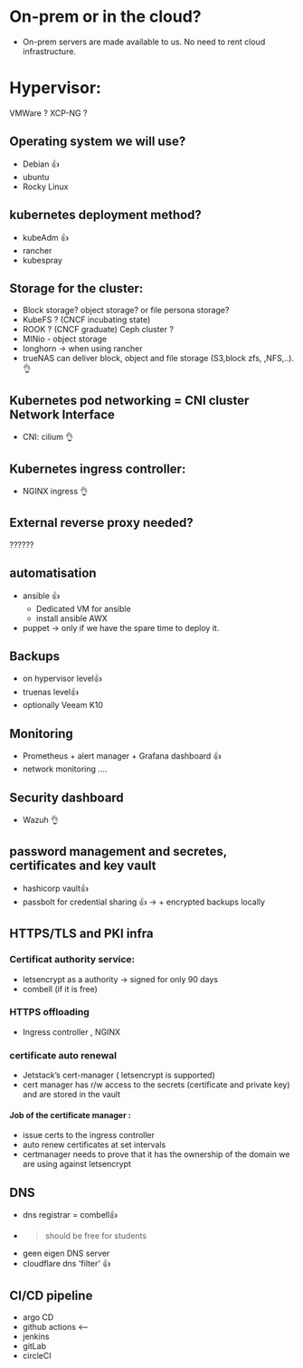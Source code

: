 # On-prem or in the cloud?
- On-prem servers are made available to us. No need to rent cloud infrastructure.

# Hypervisor:
VMWare ?
XCP-NG ?

## Operating system we will use?
- Debian 👍 
- ubuntu 
- Rocky Linux

## kubernetes deployment method?
- kubeAdm 👍
- rancher 
- kubespray

## Storage for the cluster:
- Block storage? object storage? or file persona storage?
- KubeFS ? (CNCF incubating state)
- ROOK ? (CNCF graduate) Ceph cluster ?
- MINio - object storage
- longhorn -> when using rancher
- trueNAS can deliver block, object and file storage (S3,block zfs, ,NFS,..).  👌 

## Kubernetes pod networking = CNI cluster Network Interface
- CNI: cilium 👌 

## Kubernetes ingress controller:
- NGINX ingress 👌 

## External reverse proxy needed?
??????

## automatisation
- ansible 👍 
     - Dedicated VM for ansible
     - install ansible AWX
- puppet -> only if we have the spare time to deploy it.

## Backups
- on hypervisor level👍 
- truenas level👍 
- optionally Veeam K10
  
## Monitoring
- Prometheus + alert manager + Grafana dashboard 👍 
- network monitoring ....

## Security dashboard
- Wazuh 👌

## password management and secretes, certificates and key vault
- hashicorp vault👍
- passbolt for credential sharing 👍
  -> + encrypted backups locally

## HTTPS/TLS and PKI infra
### Certificat authority service:
- letsencrypt as a authority -> signed for only 90 days
- combell (if it is free)
### HTTPS offloading
- Ingress controller , NGINX
### certificate auto renewal
- Jetstack’s cert-manager ( letsencrypt is supported)
- cert manager has r/w access to the secrets (certificate and private key) and are stored in the vault

#### Job of the certificate manager :
- issue certs to the ingress controller
- auto renew certificates at set intervals
- certmanager needs to prove that it has the ownership of the domain we are using against letsencrypt

## DNS
- dns registrar = combell👍 
- > should be free for students
- geen eigen DNS server
- cloudflare dns 'filter' 👍 

## CI/CD pipeline
- argo CD
- github actions <--
- jenkins
- gitLab
- circleCI
